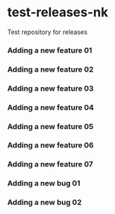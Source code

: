 # test-releases-nk

Test repository for releases

### Adding a new feature 01

### Adding a new feature 02

### Adding a new feature 03

### Adding a new feature 04

### Adding a new feature 05

### Adding a new feature 06

### Adding a new feature 07

### Adding a new bug 01

### Adding a new bug 02
